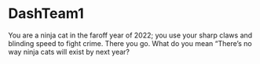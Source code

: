 # DashTeam1
You are a ninja cat in the faroff year of 2022; you use your sharp claws and blinding speed to fight crime. There you go. What do you mean “There’s no way ninja cats will exist by next year?
